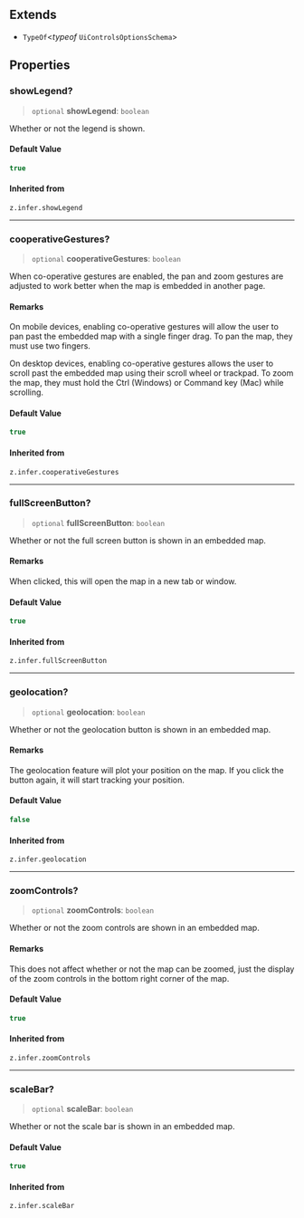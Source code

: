 ## Extends

* `TypeOf`\<*typeof* `UiControlsOptionsSchema`>

## Properties

### showLegend?

> `optional` **showLegend**: `boolean`

Whether or not the legend is shown.

#### Default Value

```ts
true
```

#### Inherited from

`z.infer.showLegend`

***

### cooperativeGestures?

> `optional` **cooperativeGestures**: `boolean`

When co-operative gestures are enabled, the pan and zoom gestures are
adjusted to work better when the map is embedded in another page.

#### Remarks

On mobile devices, enabling co-operative gestures will allow the user to
pan past the embedded map with a single finger drag. To pan the map, they
must use two fingers.

On desktop devices, enabling co-operative gestures allows the user to
scroll past the embedded map using their scroll wheel or trackpad. To
zoom the map, they must hold the Ctrl (Windows) or Command key (Mac) while
scrolling.

#### Default Value

```ts
true
```

#### Inherited from

`z.infer.cooperativeGestures`

***

### fullScreenButton?

> `optional` **fullScreenButton**: `boolean`

Whether or not the full screen button is shown in an embedded map.

#### Remarks

When clicked, this will open the map in a new tab or window.

#### Default Value

```ts
true
```

#### Inherited from

`z.infer.fullScreenButton`

***

### geolocation?

> `optional` **geolocation**: `boolean`

Whether or not the geolocation button is shown in an embedded map.

#### Remarks

The geolocation feature will plot your position on the map. If you
click the button again, it will start tracking your position.

#### Default Value

```ts
false
```

#### Inherited from

`z.infer.geolocation`

***

### zoomControls?

> `optional` **zoomControls**: `boolean`

Whether or not the zoom controls are shown in an embedded map.

#### Remarks

This does not affect whether or not the map can be zoomed, just
the display of the zoom controls in the bottom right corner of the map.

#### Default Value

```ts
true
```

#### Inherited from

`z.infer.zoomControls`

***

### scaleBar?

> `optional` **scaleBar**: `boolean`

Whether or not the scale bar is shown in an embedded map.

#### Default Value

```ts
true
```

#### Inherited from

`z.infer.scaleBar`
